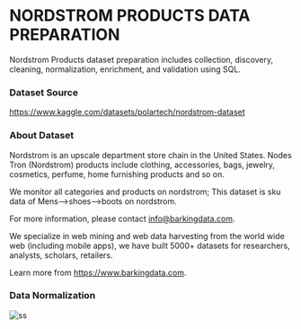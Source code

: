# NORDSTROM PRODUCTS DATA PREPARATION
Nordstrom Products dataset preparation includes collection, discovery, cleaning, normalization, enrichment, and validation using SQL.

### Dataset Source
https://www.kaggle.com/datasets/polartech/nordstrom-dataset

### About Dataset
Nordstrom is an upscale department store chain in the United States. Nodes Tron (Nordstrom) products include clothing, accessories, bags, jewelry, cosmetics, perfume, home furnishing products and so on.

We monitor all categories and products on nordstrom; This dataset is sku data of Mens-->shoes-->boots on nordstrom.

For more information, please contact info@barkingdata.com.

We specialize in web mining and web data harvesting from the world wide web (including mobile apps), we have built 5000+ datasets for researchers, analysts, scholars, retailers.

Learn more from https://www.barkingdata.com.

### Data Normalization
![ss](https://user-images.githubusercontent.com/87838849/197666454-671a3119-dec8-4e33-8fb7-6f01b16ae09f.png)
